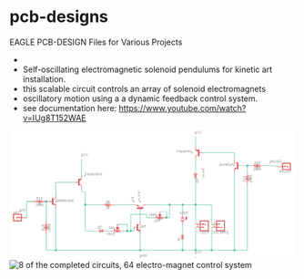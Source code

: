 # pcb-designs
EAGLE PCB-DESIGN Files for Various Projects

+ 
+ Self-oscillating electromagnetic solenoid pendulums for kinetic art installation. 
 + this scalable circuit controls an array of solenoid electromagnets 
 + oscillatory motion using a a dynamic feedback control system. 
+ see documentation here: https://www.youtube.com/watch?v=IUg8T152WAE 

![alt text](images/ckt.png)
![8 of the completed circuits, 64 electro-magnet control system](images/ckt-photo.png) 
